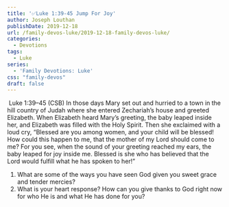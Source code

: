 ```yaml
---
title: '✅Luke 1:39-45 Jump For Joy'
author: Joseph Louthan
publishDate: 2019-12-18
url: /family-devos-luke/2019-12-18-family-devos-luke/
categories:
  - Devotions
tags:
  - Luke
series:
  - 'Family Devotions: Luke'
css: "family-devos"
draft: false
---
```


​		Luke 1:39–45 (CSB) In those days Mary set out and hurried to a town in the hill country of Judah  where she entered Zechariah’s house and greeted Elizabeth.  When Elizabeth heard Mary’s greeting, the baby leaped inside her, and Elizabeth was filled with the Holy Spirit.  Then she exclaimed with a loud cry, “Blessed are you among women, and your child will be blessed!  How could this happen to me, that the mother of my Lord should come to me?  For you see, when the sound of your greeting reached my ears, the baby leaped for joy inside me.  Blessed is she who has believed that the Lord would fulfill what he has spoken to her!” 

1. What are some of the ways you have seen God given you sweet grace and tender mercies?
2. What is your heart response? How can you give thanks to God right now for who He is and what He has done for you?